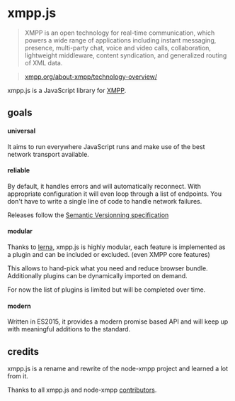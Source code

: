 # xmpp.js

> XMPP is an open technology for real-time communication, which powers a wide range of applications including instant messaging, presence, multi-party chat, voice and video calls, collaboration, lightweight middleware, content syndication, and generalized routing of XML data.

> [xmpp.org/about-xmpp/technology-overview/](https://xmpp.org/about/technology-overview.html)

xmpp.js is a JavaScript library for [XMPP](http://xmpp.org/).

## goals

#### universal

It aims to run everywhere JavaScript runs and make use of the best network transport available.

#### reliable

By default, it handles errors and will automatically reconnect. With appropriate configuration it will even loop through a list of endpoints. You don't have to write a single line of code to handle network failures.

Releases follow the [Semantic Versionning specification](http://semver.org/)

#### modular

Thanks to [lerna](https://lernajs.io/), xmpp.js is highly modular, each feature is implemented as a plugin and can be included or excluded. (even XMPP core features)

This allows to hand-pick what you need and reduce browser bundle. Additionally plugins can be dynamically imported on demand.

For now the list of plugins is limited but will be completed over time.

#### modern

Written in ES2015, it provides a modern promise based API and will keep up with meaningful additions to the standard.

## credits

xmpp.js is a rename and rewrite of the node-xmpp project and learned a lot from it.

Thanks to all xmpp.js and node-xmpp [contributors](https://github.com/xmppjs/xmpp.js/graphs/contributors).
